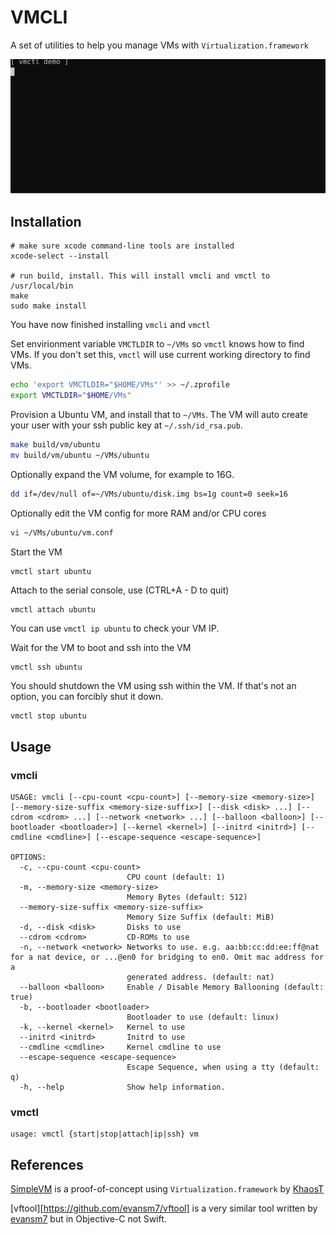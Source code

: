 # VMCLI

A set of utilities to help you manage VMs with `Virtualization.framework`

![vmctl-demo](./docs/demos/vmctl.svg)

## Installation

```
# make sure xcode command-line tools are installed
xcode-select --install

# run build, install. This will install vmcli and vmctl to /usr/local/bin
make
sudo make install
```

You have now finished installing `vmcli` and `vmctl`

Set envirionment variable `VMCTLDIR` to `~/VMs` so `vmctl` knows how to find VMs.
If you don't set this, `vmctl` will use current working directory to find VMs.
```bash
echo 'export VMCTLDIR="$HOME/VMs"' >> ~/.zprofile
export VMCTLDIR="$HOME/VMs"
```

Provision a Ubuntu VM, and install that to `~/VMs`.
The VM will auto create your user with your ssh public key at `~/.ssh/id_rsa.pub`.
```bash
make build/vm/ubuntu
mv build/vm/ubuntu ~/VMs/ubuntu
```

Optionally expand the VM volume, for example to 16G.
```bash
dd if=/dev/null of=~/VMs/ubuntu/disk.img bs=1g count=0 seek=16
```

Optionally edit the VM config for more RAM and/or CPU cores
```bash
vi ~/VMs/ubuntu/vm.conf
```

Start the VM
```bash
vmctl start ubuntu
```

Attach to the serial console, use (CTRL+A - D to quit)
```
vmctl attach ubuntu
```

You can use `vmctl ip ubuntu` to check your VM IP.

Wait for the VM to boot and ssh into the VM
```
vmctl ssh ubuntu
```

You should shutdown the VM using ssh within the VM.
If that's not an option, you can forcibly shut it down.
```
vmctl stop ubuntu
```

## Usage

### vmcli

```
USAGE: vmcli [--cpu-count <cpu-count>] [--memory-size <memory-size>] [--memory-size-suffix <memory-size-suffix>] [--disk <disk> ...] [--cdrom <cdrom> ...] [--network <network> ...] [--balloon <balloon>] [--bootloader <bootloader>] [--kernel <kernel>] [--initrd <initrd>] [--cmdline <cmdline>] [--escape-sequence <escape-sequence>]

OPTIONS:
  -c, --cpu-count <cpu-count>
                          CPU count (default: 1)
  -m, --memory-size <memory-size>
                          Memory Bytes (default: 512)
  --memory-size-suffix <memory-size-suffix>
                          Memory Size Suffix (default: MiB)
  -d, --disk <disk>       Disks to use 
  --cdrom <cdrom>         CD-ROMs to use 
  -n, --network <network> Networks to use. e.g. aa:bb:cc:dd:ee:ff@nat for a nat device, or ...@en0 for bridging to en0. Omit mac address for a
                          generated address. (default: nat)
  --balloon <balloon>     Enable / Disable Memory Ballooning (default: true)
  -b, --bootloader <bootloader>
                          Bootloader to use (default: linux)
  -k, --kernel <kernel>   Kernel to use 
  --initrd <initrd>       Initrd to use 
  --cmdline <cmdline>     Kernel cmdline to use 
  --escape-sequence <escape-sequence>
                          Escape Sequence, when using a tty (default: q)
  -h, --help              Show help information.
```

### vmctl

```
usage: vmctl {start|stop|attach|ip|ssh} vm
```

## References

[SimpleVM](https://github.com/KhaosT/SimpleVM) is a proof-of-concept using `Virtualization.framework` by [KhaosT](https://github.com/KhaosT)

[vftool][https://github.com/evansm7/vftool] is a very similar tool written by [evansm7](https://github.com/evansm7) but in Objective-C not Swift.
